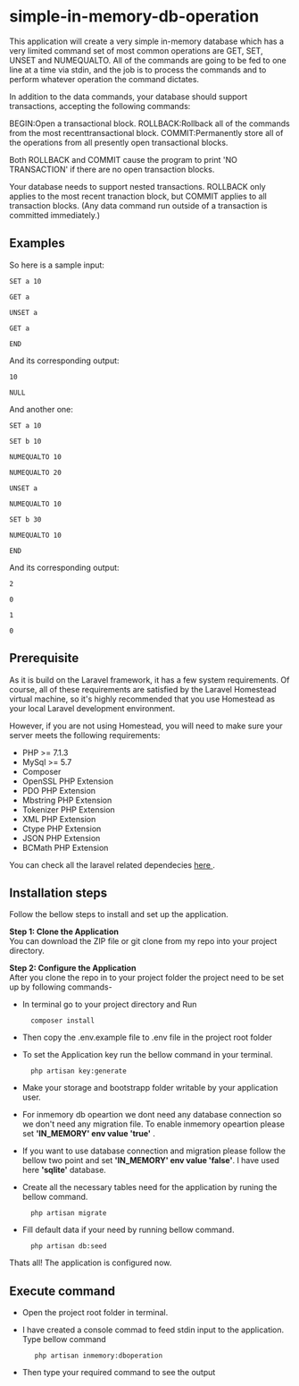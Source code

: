 # simple-in-memory-db-operation
This application will create a very simple in-memory database which has a very limited command set of most common operations are GET, SET, UNSET and NUMEQUALTO. All of the commands are going to be fed to one line at a time via stdin, and the job is to process the commands and to perform whatever operation the command dictates.

In addition to the data commands, your database should support transactions, accepting the following commands:

BEGIN:Open a transactional block.
ROLLBACK:Rollback all of the commands from the ​most recent​transactional block.
COMMIT:Permanently store all of the operations from all presently open transactional blocks.

Both ROLLBACK and COMMIT cause the program to print 'NO TRANSACTION' if there are no open transaction blocks.

Your database needs to support nested transactions. ROLLBACK only applies to the most recent tranaction block, but COMMIT applies to all transaction blocks. (Any data command run outside of a transaction is committed immediately.)

## Examples

So here is a sample input:


    SET a 10

    GET a

    UNSET a

    GET a

    END
And its corresponding output:


    10

    NULL
    
And another one:

    SET a 10

    SET b 10

    NUMEQUALTO 10

    NUMEQUALTO 20

    UNSET a

    NUMEQUALTO 10

    SET b 30

    NUMEQUALTO 10

    END
And its corresponding output:

    2

    0

    1

    0

## Prerequisite 

As it is build on the Laravel framework, it has a few system requirements. Of course, all of these requirements are satisfied by the Laravel Homestead virtual machine, so it's highly recommended that you use Homestead as your local Laravel development environment.

However, if you are not using Homestead, you will need to make sure your server meets the following requirements:

- PHP >= 7.1.3
- MySql >= 5.7
- Composer
- OpenSSL PHP Extension
- PDO PHP Extension
- Mbstring PHP Extension
- Tokenizer PHP Extension
- XML PHP Extension
- Ctype PHP Extension
- JSON PHP Extension
- BCMath PHP Extension

You can check all the laravel related dependecies <a href="https://laravel.com/docs/5.7/installation#server-requirements"  target="_blank"> here </a>.

## Installation steps

Follow the bellow steps to install and set up the application.

**Step 1: Clone the Application**<br>
You can download the ZIP file or git clone from my repo into your project  directory.

**Step 2: Configure the Application**<br>
After you clone the repo in to your project folder the project need to be set up by following commands-

- In terminal go to your project directory and Run 
    
        composer install 
    
- Then copy the .env.example file to .env file in the project root folder
    
- To set the Application key run the bellow command in your terminal.
    
        php artisan key:generate
    
- Make your storage and bootstrapp folder writable by your application user.

- For inmemory db opeartion we dont need any database connection so we don't need any migration file. To enable inmemory opeartion please set **'IN_MEMORY' env value 'true'** . 

- If you want to use database connection and migration please follow the bellow two point and set **'IN_MEMORY' env value 'false'**. I have used here **'sqlite'** database. 

- Create all the necessary tables need for the application by runing the bellow command.
    
        php artisan migrate

- Fill default data if your need by running bellow command.

        php artisan db:seed

Thats all! The application is configured now.


## Execute command

- Open the project root folder in terminal.

- I have created a console commad to feed stdin input to the application. Type  bellow command

         php artisan inmemory:dboperation

- Then type your required command to see the output
